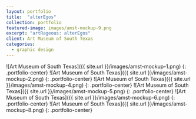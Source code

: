 ```yaml
---
layout: portfolio
title:  "alterEgos"
collection: portfolio
featured-image: images/amst-mockup-9.png
excerpt: "artRageous: alterEgos"
client: Art Museum of South Texas
categories:
  - graphic design
---
```


![Art Museum of South Texas]({{ site.url }}/images/amst-mockup-1.png)
{: .portfolio-center}
![Art Museum of South Texas]({{ site.url }}/images/amst-mockup-2.png)
{: .portfolio-center}
![Art Museum of South Texas]({{ site.url }}/images/amst-mockup-4.png)
{: .portfolio-center}
![Art Museum of South Texas]({{ site.url }}/images/amst-mockup-5.png)
{: .portfolio-center}
![Art Museum of South Texas]({{ site.url }}/images/amst-mockup-6.png)
{: .portfolio-center}
![Art Museum of South Texas]({{ site.url }}/images/amst-mockup-8.png)
{: .portfolio-center}
